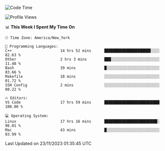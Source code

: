 <!--START_SECTION:waka-->
![Code Time](http://img.shields.io/badge/Code%20Time-620%20hrs%2013%20mins-blue)

![Profile Views](http://img.shields.io/badge/Profile%20Views-0-blue)

📊 **This Week I Spent My Time On** 

```text
🕑︎ Time Zone: America/New_York

💬 Programming Languages: 
C++                      14 hrs 52 mins      █████████████████████░░░░   82.63 % 
Other                    2 hrs 3 mins        ███░░░░░░░░░░░░░░░░░░░░░░   11.48 % 
Bash                     39 mins             █░░░░░░░░░░░░░░░░░░░░░░░░   03.66 % 
Makefile                 18 mins             ░░░░░░░░░░░░░░░░░░░░░░░░░   01.72 % 
SSH Config               2 mins              ░░░░░░░░░░░░░░░░░░░░░░░░░   00.22 % 

🔥 Editors: 
VS Code                  17 hrs 59 mins      █████████████████████████   100.00 % 

💻 Operating System: 
Linux                    17 hrs 16 mins      ████████████████████████░   96.01 % 
Mac                      43 mins             █░░░░░░░░░░░░░░░░░░░░░░░░   03.99 % 
```


 Last Updated on 23/11/2023 01:35:45 UTC
<!--END_SECTION:waka-->
